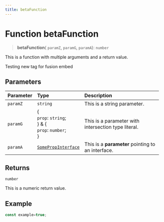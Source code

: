 ```yaml
---
title: betaFunction
---
```


# Function betaFunction <Badge type="fusionEmbed" text="Fusion Embed" /> <Badge type="beta" text="Beta" />

> **betaFunction**(
  `paramZ`,
  `paramG`,
  `paramA`): `number`

This is a function with multiple arguments and a return value.

Testing new tag for fusion embed

## Parameters

| Parameter | Type | Description |
| :------ | :------ | :------ |
| `paramZ` | `string` | This is a string parameter. |
| `paramG` | \{<br />  `prop`: `string`;<br /> } & \{<br />  `prop`: `number`;<br /> } | This is a parameter with intersection type literal. |
| `paramA` | [`SomePropInterface`](../interfaces/interface.SomePropInterface.md) | This is a **parameter** pointing to an interface. |

## Returns

`number`

This is a numeric return value.

## Example

```ts
const example=true;
```

